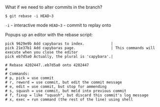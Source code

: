 What if we need to alter commits in the branch?
```
$ git rebase -i HEAD~3
```
`-i` - interactive mode
`HEAD~3` - commit to replay onto

Popups up an editor with the rebase script:
```
pick 9629e9b Add capybaras to index.            |
pick 21e37b1 Add capybaras page.                | This commands will execute when you close the editor
pick eb7d5a0 Actually, the plural is 'capybara'.|

# Rebase 4202447..eb7d5a0 onto 4202447
#
# Commands:
# p, pick = use commit
# r, reword = use commit, but edit the commit message
# e, edit = use commit, but stop for ammending
# s, squash = use commit, but meld into previous commit
# f, fixup = like "squash", but discard this commit's log message
# x, exec = run command (the rest of the line) using shell

```
